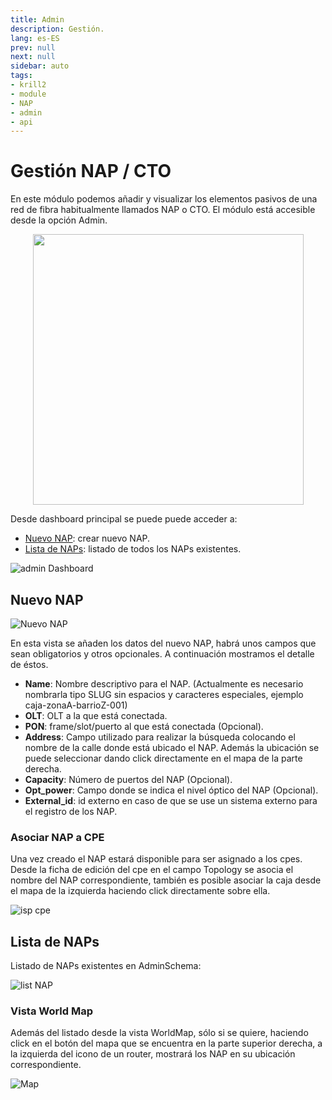 ```yaml
---
title: Admin
description: Gestión.
lang: es-ES
prev: null
next: null
sidebar: auto
tags:
- krill2
- module
- NAP
- admin
- api
---
```

# Gestión NAP / CTO

En este módulo podemos añadir y visualizar los elementos pasivos de una red de fibra habitualmente llamados NAP o CTO. El módulo está accesible desde la opción Admin. 

<p align="center"><img src="/img/krill2/admin/01-admin-menu.png" width="433"></p>

Desde dashboard principal se puede puede acceder a:

- [Nuevo NAP](/es/krill2/admin/#nuevo-nap): crear nuevo NAP.
- [Lista de NAPs](/es/krill2/admin/#lista-de-naps): listado de todos los NAPs existentes.

![admin Dashboard](/img/krill2/admin/02-module-admin.png)


## Nuevo NAP

![Nuevo NAP](/img/krill2/admin/03-create-nap.png)

En esta vista se añaden los datos del nuevo NAP, habrá unos campos que sean obligatorios y otros opcionales. A continuación mostramos el detalle de éstos.


- **Name**: Nombre descriptivo para el NAP. (Actualmente es necesario nombrarla tipo SLUG sin espacios y caracteres especiales, ejemplo caja-zonaA-barrioZ-001)
- **OLT**: OLT a la que está conectada.
- **PON**: frame/slot/puerto al que está conectada (Opcional).
- **Address**: Campo utilizado para realizar la búsqueda colocando el nombre de la calle donde está ubicado el NAP. Además la ubicación se puede seleccionar dando click directamente en el mapa de la parte derecha.
- **Capacity**: Número de puertos del NAP (Opcional).
- **Opt_power**: Campo donde se indica el nivel óptico del NAP (Opcional).
- **External_id**: id externo en caso de que se use un sistema externo para el registro de los NAP.

### Asociar NAP a CPE

Una vez creado el NAP estará disponible para ser asignado a los cpes. Desde la ficha de edición del cpe en el campo Topology se asocia el nombre del NAP correspondiente, también es posible asociar la caja desde el mapa de la izquierda haciendo click directamente sobre ella.

![isp cpe](/img/krill2/admin/05-cpe.png)


## Lista de NAPs


Listado de NAPs existentes en AdminSchema:

![list NAP](/img/krill2/admin/04-list-nap.png)

### Vista World Map

Además del listado desde la vista WorldMap, sólo si se quiere, haciendo click en el botón del mapa que se encuentra en la parte superior derecha, a la izquierda del icono de un router, mostrará los NAP en su ubicación correspondiente. 

![Map](/img/krill2/admin/06-map.png)